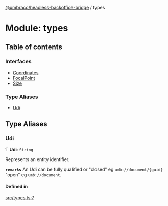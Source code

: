 [@umbraco/headless-backoffice-bridge](../README.md) / types

# Module: types

## Table of contents

### Interfaces

- [Coordinates](../interfaces/types.Coordinates.md)
- [FocalPoint](../interfaces/types.FocalPoint.md)
- [Size](../interfaces/types.Size.md)

### Type Aliases

- [Udi](types.md#udi)

## Type Aliases

### Udi

Ƭ **Udi**: `String`

Represents an entity identifier.

**`remarks`** An Udi can be fully qualified or "closed" eg `umb://document/{guid}` "open" eg `umb://document`.

#### Defined in

[src/types.ts:7](https://github.com/umbraco/Umbraco.Headless.Backoffice.Bridge/blob/556873b/src/types.ts#L7)
